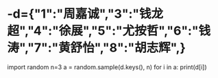 # -d={"1":"周嘉诚","3":"钱龙超","4":"徐展","5":"尤按哲","6":"钱涛","7":"黄舒怡","8":"胡志辉",}
import random
n=3
a = random.sample(d.keys(), n)
for i in a:
   print(d[i])
